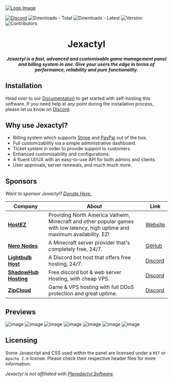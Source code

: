 [![Logo Image](https://cjsprojects.com/cdn/Jexactyl/Banner.jpg)](https://jexactyl.com)

[![Discord](https://img.shields.io/discord/922284031129825280?style=for-the-badge)](https://discord.com/invite/qttGR4Z5Pk)
![Downloads - Total](https://img.shields.io/github/downloads/jexactyl/jexactyl/total?style=for-the-badge)
![Downloads - Latest](https://img.shields.io/github/downloads/jexactyl/jexactyl/latest/total?style=for-the-badge)
![Version](https://img.shields.io/github/v/release/jexactyl/jexactyl?style=for-the-badge)
![Contributors](https://img.shields.io/github/contributors-anon/jexactyl/jexactyl?style=for-the-badge)

<h1 align="center">Jexactyl</h1>
<h5 align="center">
    <strong>
        Jexactyl is a fast, advanced and customisable game management panel and billing system in one.
        Give your users the edge in terms of performance, reliability and pure functionality.
    </strong>
</h5>

## Installation
Head over to our [Documentation](https://docs.jexactyl.com) to get started with self-hosting this software.
If you need help at any point during the installation process, please let us know on [Discord](https://discord.com/invite/qttGR4Z5Pk).

## Why use Jexactyl?
* Billing system which supports [Stripe](https://stripe.com) and [PayPal](https://paypal.com) out of the box.
* Full customizability via a simple administrative dashboard.
* Ticket system in order to provide support to customers.
* Enhanced customisability and configurations.
* A fluent UI/UX with an easy-to-use API for both admins and clients.
* User approvals, server renewals, and much much more.

## Sponsors
*Want to sponsor Jexactyl? [Donate Here.](https://donate.stripe.com/6oE02Zftd9cC34IbIS)*

| Company | About | Link |
| ------- | ----- | ------- |
| [**HostEZ**](https://hostez.io) | Providing North America Valheim, Minecraft and other popular games with low latency, high uptime and maximum availability. EZ! | [Website](https://hostez.io) |
| [**Nero Nodes**](https://neronodes.net) | A Minecraft server provider that's completely free, 24/7. | [GitHub](https://github.com/nero-nodes) |
| [**Lightbulb Host**](https://lightbulb.host) | A Discord bot host that offers free hosting, 24/7. | [Discord](https://discord.wumpus.host) |
| [**ShadowHub Hosting**](https://shadowhub.tk) | Free discord bot & web server Hosting, with cheap VPS. | [Discord](https://discord.gg/sXxJ7PkhC3) |
| [**ZipCloud**](https://discord.gg/f4rbEmYAXb) | Game & VPS hosting with full DDoS protection and great uptime. | [Discord](https://discord.gg/f4rbEmYAXb) |

## Previews
![image](https://user-images.githubusercontent.com/72230943/201116518-af5e3291-74f7-433a-b035-6d80e8c7e8f8.png)
![image](https://user-images.githubusercontent.com/72230943/201116580-ae864e7c-aac7-4766-ab9c-c6cb97d0b015.png)
![image](https://user-images.githubusercontent.com/72230943/201116688-b53d721e-c30f-424e-8a53-025f313ec98f.png)
![image](https://user-images.githubusercontent.com/72230943/201116840-92c00c15-5717-4121-83cd-69397f9bacba.png)
![image](https://user-images.githubusercontent.com/72230943/201116914-8b1c8867-c462-4b25-ae47-803b2e4ea39c.png)
![image](https://user-images.githubusercontent.com/72230943/201116959-a626e6fc-18a9-4c06-869e-2f13b37b8457.png)
![image](https://user-images.githubusercontent.com/72230943/201117028-3db8aa2e-b14b-4679-9f2c-c5afb208767c.png)


## Licensing
Some Javascript and CSS used within the panel are licensed under a `MIT` or `Apache 2.0` license. Please check their
respective header files for more information.

*Jexactyl is not affiliated with [Pterodactyl Software](https://pterodactyl.io).*
